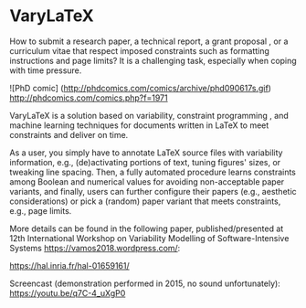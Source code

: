 # VaryLaTeX

How to submit a research paper, a technical report, a grant proposal , or a curriculum vitae that respect imposed constraints such as formatting instructions and page limits? It is a challenging task, especially when coping with time pressure. 

![PhD comic] (http://phdcomics.com/comics/archive/phd090617s.gif)
http://phdcomics.com/comics.php?f=1971

VaryLaTeX is a solution based on variability, constraint programming , and machine learning techniques for documents written in LaTeX to meet constraints and deliver on time. 

As a user, you simply have to annotate LaTeX source files with variability information, e.g., (de)activating portions of text, tuning figures' sizes, or tweaking line spacing. Then, a fully automated procedure learns constraints among Boolean and numerical values for avoiding non-acceptable paper variants, and finally, users can further configure their papers (e.g., aesthetic considerations) or pick a (random) paper variant that meets constraints, e.g., page limits. 



More details can be found in the following paper, published/presented at 12th International Workshop on Variability Modelling of Software-Intensive Systems https://vamos2018.wordpress.com/:

https://hal.inria.fr/hal-01659161/


Screencast (demonstration performed in 2015, no sound unfortunately): https://youtu.be/q7C-4_uXgP0 

